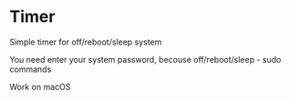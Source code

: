 # Timer
Simple timer for off/reboot/sleep system

You need enter your system password, becouse off/reboot/sleep - sudo commands

Work on macOS
